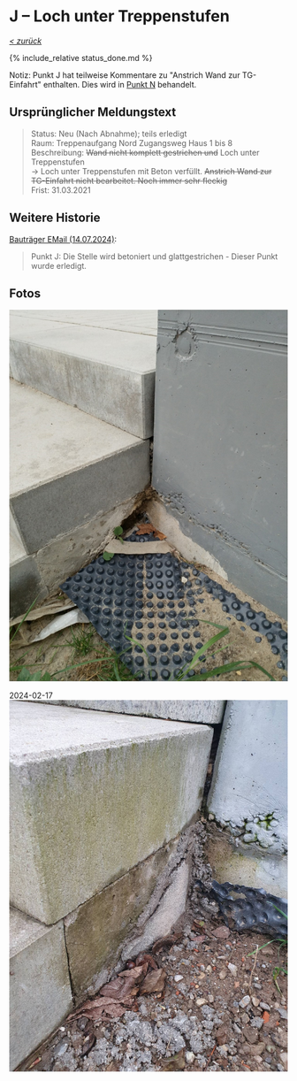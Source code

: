 # J &ndash; Loch unter Treppenstufen

_[&lt; zurück](../../index.md)_

{% include_relative status_done.md %}

Notiz: Punkt J hat teilweise Kommentare zu "Anstrich Wand zur TG-Einfahrt" enthalten. Dies wird in [Punkt N](../../TiefgaragenRampe/N/index.md) behandelt.

## Ursprünglicher Meldungstext

> Status: Neu (Nach Abnahme); teils erledigt\
> Raum: Treppenaufgang Nord Zugangsweg Haus 1 bis 8\
> Beschreibung: ~~Wand nicht komplett gestrichen und~~ Loch unter Treppenstufen\
> -> Loch unter Treppenstufen mit Beton verfüllt. ~~Anstrich Wand zur TG-Einfahrt nicht bearbeitet. Noch immer sehr fleckig~~\
> Frist: 31.03.2021

## Weitere Historie

[Bauträger EMail (14.07.2024)]:

> Punkt J: Die Stelle wird betoniert und glattgestrichen - Dieser Punkt wurde erledigt.

## Fotos

![](Meldung.jpg)

2024-02-17
![](20240217_165400_small.jpg)

[Bauträger EMail (14.07.2024)]: https://drive.google.com/file/d/19hDpQ9SWxaemkfX0wXpxzCk9p0P5WIK4/view?usp=drive_link

